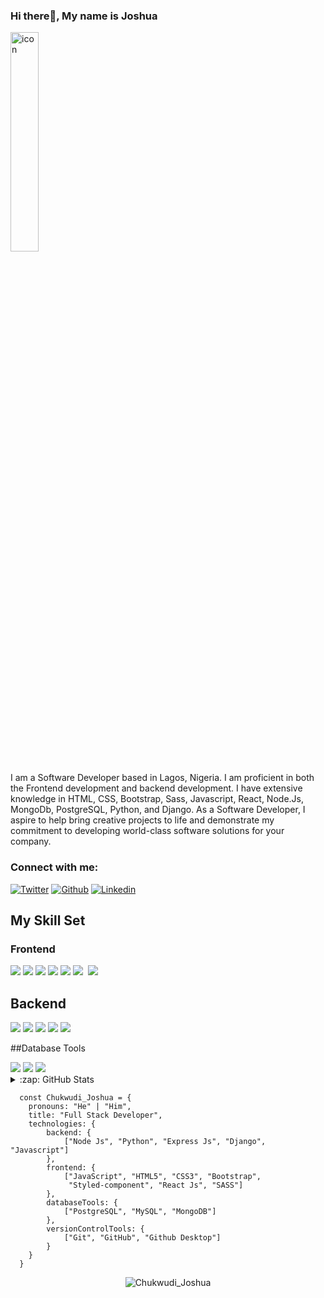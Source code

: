 ### Hi there👋, My name is Joshua

<img width="30%" src="https://res.cloudinary.com/chuksmbanaso/image/upload/v1652244863/media/4f214ce1b62fbcd1be3db466ffe7950e_pxxmtc.png" title="icon" alt="icon">

I am a Software Developer based in Lagos, Nigeria. I am proficient in both the Frontend development and backend development. I have extensive knowledge in HTML, CSS, Bootstrap, Sass, Javascript, React, Node.Js, MongoDb, PostgreSQL, Python, and Django. As a Software Developer, I aspire to help bring creative projects to life and demonstrate my commitment to developing world-class software solutions for your company.

### Connect with me:

[![Twitter](https://img.shields.io/badge/Twitter-1DA1F2?style=for-the-badge&logo=twitter&logoColor=white)](https://www.twitter.com/ChuksJoshuaa)
[![Github](https://img.shields.io/badge/GitHub-100000?style=for-the-badge&logo=github&logoColor=white)](https://www.github.com/ChuksJoshuaa)
[![Linkedin](https://img.shields.io/badge/LinkedIn-0077B5?style=for-the-badge&logo=linkedin&logoColor=white)](https://www.linkedin.com/in/chuks-joshuaa/)
<!-- [![Gmail](https://img.shields.io/badge/Gmail-D14836?style=for-the-badge&logo=gmail&logoColor=white)](https://www.chuksjoshuaa@gmail.com) -->

## My Skill Set  
<!-- <table><tr><td valign="top" width="20%"> -->
 
### Frontend  
 
<div align="left"> 
 
 <img src="https://img.shields.io/badge/Bootstrap-563D7C?style=for-the-badge&logo=bootstrap&logoColor=white" />
 <img src="https://img.shields.io/badge/React-20232A?style=for-the-badge&logo=react&logoColor=61DAFB" />
 <img src="https://img.shields.io/badge/CSS3-1572B6?style=for-the-badge&logo=css3&logoColor=white" />
 <img src="https://img.shields.io/badge/HTML5-E34F26?style=for-the-badge&logo=html5&logoColor=white" />
 <img src="https://img.shields.io/badge/JavaScript-323330?style=for-the-badge&logo=javascript&logoColor=F7DF1E" />
 <img src="https://img.shields.io/badge/Sass-CC6699?style=for-the-badge&logo=sass&logoColor=white" />
 <img scr="https://img.shields.io/badge/Material--UI-0081CB?style=for-the-badge&logo=material-ui&logoColor=white" />
 <img src="https://img.shields.io/badge/Redux-593D88?style=for-the-badge&logo=redux&logoColor=white" />

 
## Backend  
 
<div align="left">  
 
<img src="https://img.shields.io/badge/JavaScript-F7DF1E?style=for-the-badge&logo=javascript&logoColor=black" />  
<img src="https://img.shields.io/badge/Node.js-43853D?style=for-the-badge&logo=node.js&logoColor=white" />  
<img src="https://img.shields.io/badge/Python-14354C?style=for-the-badge&logo=python&logoColor=white" />  
<img src="https://img.shields.io/badge/Express.js-404D59?style=for-the-badge" />  
<img src="https://img.shields.io/badge/Django-092E20?style=for-the-badge&logo=django&logoColor=white" /> 
 
</div>
 
 ##Database Tools
 <div align="left" >
<img src="https://img.shields.io/badge/PostgreSQL-316192?style=for-the-badge&logo=postgresql&logoColor=white" />  
<img src="https://img.shields.io/badge/MySQL-00000F?style=for-the-badge&logo=mysql&logoColor=white" />  
<img src="https://img.shields.io/badge/MongoDB-4EA94B?style=for-the-badge&logo=mongodb&logoColor=white" />  
 </div>


<!-- </td><td valign="top" width="33%"> -->
 
<details>
  <summary>:zap: GitHub Stats</summary>

  <img align="left" alt="ChuksMbanaso's GitHub Stats" src="https://github-readme-stats.vercel.app/api?username=ChuksJoshuaa&show_icons=true&hide_border=true&theme=radical" />
  
</details>


[twitter]: https://www.twitter.com/ChuksJoshuaa
[linkedin]: https://www.linkedin.com/in/chuks-joshuaa/
[Github]: https://www.linkedin.com/in/ChuksJoshuaa/
[webdevplaylist]: https://www.youtube.com/playlist?list=PLkwxH9e_vrAJ0WbEsFA9W3I1W-g_BTsbt
[jsplaylist]: https://www.youtube.com/playlist?list=PLkwxH9e_vrALRJKu7wfXby3MKeflhTu6B
[cssplaylist]: https://www.youtube.com/playlist?list=PLkwxH9e_vrALSdvZuEh6gqQdmDoDIoqz4
[reactplaylist]: https://www.youtube.com/playlist?list=PLkwxH9e_vrAK4TdffpxKY3QGyHCpxFcQ0

```
  const Chukwudi_Joshua = {
    pronouns: "He" | "Him",
    title: "Full Stack Developer",
    technologies: {
        backend: {
            ["Node Js", "Python", "Express Js", "Django", "Javascript"]
        },
        frontend: {
            ["JavaScript", "HTML5", "CSS3", "Bootstrap", 
             "Styled-component", "React Js", "SASS"]
        },
        databaseTools: {
            ["PostgreSQL", "MySQL", "MongoDB"]
        },
        versionControlTools: {
            ["Git", "GitHub", "Github Desktop"]
        }
    }
  }    
```

<div align="center">
  <img align="center" src="https://github-readme-streak-stats.herokuapp.com/?user=ChuksJoshuaa&theme=dark" alt="Chukwudi_Joshua" />
</div>
